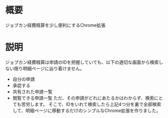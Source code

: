 # 概要
ジョブカン経費精算を少し便利にするChrome拡張

# 説明
ジョブカン経費精算は申請のIDを把握していても、以下の適切な画面から検索しない限り明細ページに辿り着けません。
- 自分の申請
- 承認する
- 共有された申請一覧
- 閲覧できる申請一覧
ただ、その申請がどれにあたるかはわからず、検索にとても苦労します。
そこで、IDをいれて検索したら上記4つ分を裏で全部検索して、明細ページに移動するだけのシンプルなChrome拡張を作りました。

